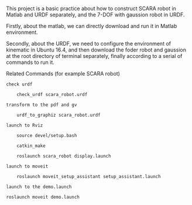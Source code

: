
This project is a basic practice about how to construct SCARA robot in Matlab and URDF separately, and the 7-DOF with gaussion robot in URDF.

Firstly, about the matlab, we can directly download and run it in Matlab environment.

Secondly, about the URDF, we need to configure the environment of kinematic in Ubuntu 16.4, and then download the foder robot and gaussion at the root directory of terminal separately, finally according to a serial of commands to run it. 
    
Related Commands (for example SCARA robot)

    check urdf

	    check_urdf scara_robot.urdf

    transform to the pdf and gv

	    urdf_to_graphiz scara_robot.urdf
        
    launch to Rviz
    
        source devel/setup.bash
        
        catkin_make
        
        roslaunch scara_robot display.launch
        
    launch to moveit
    
        roslaunch moveit_setup_assistant setup_assistant.launch
	
    launch to the demo.launch
	
	roslaunch moveit demo.launch
	
        
        
    
